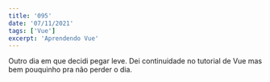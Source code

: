 ```yaml
---
title: '095'
date: '07/11/2021'
tags: ['Vue']
excerpt: 'Aprendendo Vue'
---
```

Outro dia em que decidi pegar leve. Dei continuidade no tutorial de Vue mas bem pouquinho pra não perder o dia.

